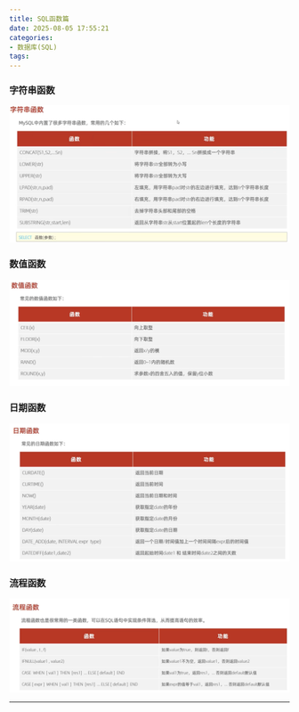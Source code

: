 ```yaml
---
title: SQL函数篇
date: 2025-08-05 17:55:21
categories:
- 数据库(SQL)
tags:
---
```


### 字符串函数

![](../img/img81.png)

### 数值函数

![](../img/img82.png)

### 日期函数

![](../img/img83.png)

### 流程函数

![](../img/img84.png)

------

